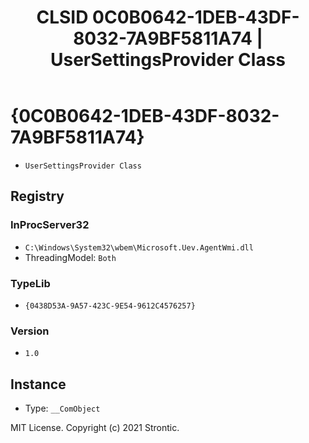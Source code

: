 ﻿---
title: "CLSID 0C0B0642-1DEB-43DF-8032-7A9BF5811A74 | UserSettingsProvider Class"
excerpt: What is COM-Object CLSID 0C0B0642-1DEB-43DF-8032-7A9BF5811A74?
---

# {0C0B0642-1DEB-43DF-8032-7A9BF5811A74}

* `UserSettingsProvider Class`

## Registry


### InProcServer32

* `C:\Windows\System32\wbem\Microsoft.Uev.AgentWmi.dll`
* ThreadingModel: `Both`

### TypeLib

* `{0438D53A-9A57-423C-9E54-9612C4576257}`

### Version

* `1.0`

## Instance

* Type: `__ComObject`

MIT License. Copyright (c) 2021 Strontic.


